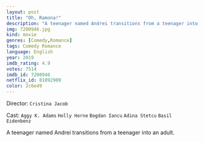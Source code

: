 ```yaml
---
layout: post
title: "Oh, Ramona!"
description: "A teenager named Andrei transitions from a teenager into an adult..."
img: 7200946.jpg
kind: movie
genres: [Comedy,Romance]
tags: Comedy Romance 
language: English
year: 2019
imdb_rating: 4.9
votes: 7514
imdb_id: 7200946
netflix_id: 81092909
color: 2c6e49
---
```

Director: `Cristina Jacob`  

Cast: `Aggy K. Adams` `Holly Horne` `Bogdan Iancu` `Adina Stetcu` `Basil Eidenbenz` 

A teenager named Andrei transitions from a teenager into an adult.